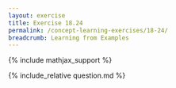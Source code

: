 ```yaml
---
layout: exercise
title: Exercise 18.24
permalink: /concept-learning-exercises/18-24/
breadcrumb: Learning from Examples
---
```


{% include mathjax_support %}

<div><i class="arrow-up" data-chapter="concept-learning-exercises" data-exercise="ex_24" data-rating="0"></i></div>
{% include_relative question.md %}
